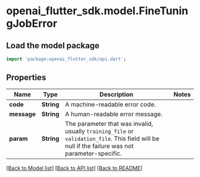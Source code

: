 # openai_flutter_sdk.model.FineTuningJobError

## Load the model package
```dart
import 'package:openai_flutter_sdk/api.dart';
```

## Properties
Name | Type | Description | Notes
------------ | ------------- | ------------- | -------------
**code** | **String** | A machine-readable error code. | 
**message** | **String** | A human-readable error message. | 
**param** | **String** | The parameter that was invalid, usually `training_file` or `validation_file`. This field will be null if the failure was not parameter-specific. | 

[[Back to Model list]](../README.md#documentation-for-models) [[Back to API list]](../README.md#documentation-for-api-endpoints) [[Back to README]](../README.md)


